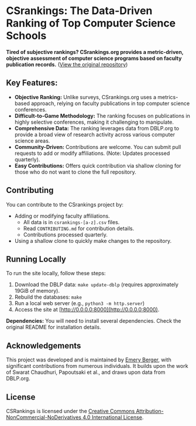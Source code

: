 # CSrankings: The Data-Driven Ranking of Top Computer Science Schools

**Tired of subjective rankings? CSrankings.org provides a metric-driven, objective assessment of computer science programs based on faculty publication records.** ([View the original repository](https://github.com/emeryberger/CSrankings))

## Key Features:

*   **Objective Ranking:** Unlike surveys, CSrankings.org uses a metrics-based approach, relying on faculty publications in top computer science conferences.
*   **Difficult-to-Game Methodology:**  The ranking focuses on publications in highly selective conferences, making it challenging to manipulate.
*   **Comprehensive Data:**  The ranking leverages data from DBLP.org to provide a broad view of research activity across various computer science areas.
*   **Community-Driven:**  Contributions are welcome.  You can submit pull requests to add or modify affiliations. (Note: Updates processed quarterly).
*   **Easy Contributions:**  Offers quick contribution via shallow cloning for those who do not want to clone the full repository.

## Contributing

You can contribute to the CSrankings project by:

*   Adding or modifying faculty affiliations.
    *   All data is in `csrankings-[a-z].csv` files.
    *   Read `CONTRIBUTING.md` for contribution details.
    *   Contributions processed quarterly.
*   Using a shallow clone to quickly make changes to the repository.

## Running Locally

To run the site locally, follow these steps:

1.  Download the DBLP data: ``make update-dblp`` (requires approximately 19GiB of memory).
2.  Rebuild the databases: ``make``
3.  Run a local web server (e.g., ``python3 -m http.server``)
4.  Access the site at [http://0.0.0.0:8000](http://0.0.0.0:8000).

**Dependencies:**  You will need to install several dependencies.  Check the original README for installation details.

## Acknowledgements

This project was developed and is maintained by [Emery Berger](https://emeryberger.com), with significant contributions from numerous individuals. It builds upon the work of Swarat Chaudhuri, Papoutsaki et al., and draws upon data from DBLP.org.

## License

CSRankings is licensed under the [Creative Commons Attribution-NonCommercial-NoDerivatives 4.0 International License](https://creativecommons.org/licenses/by-nc-nd/4.0/).